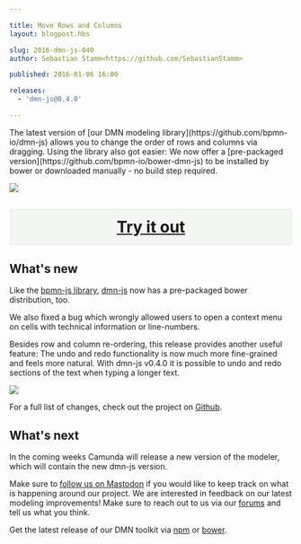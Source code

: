 ```yaml
---

title: Move Rows and Columns
layout: blogpost.hbs

slug: 2016-dmn-js-040
author: Sebastian Stamm<https://github.com/SebastianStamm>

published: 2016-01-06 16:00

releases:
  - 'dmn-js@0.4.0'

---
```



<p class="introduction">
  The latest version of [our DMN modeling library](https://github.com/bpmn-io/dmn-js) allows you to change the order of rows and columns via dragging. Using the library also got easier: We now offer a [pre-packaged version](https://github.com/bpmn-io/bower-dmn-js) to be installed by bower or downloaded manually - no build step required.
</p>

<!-- continue -->

<div class="figure">
  <a href="http://demo.bpmn.io/dmn">
    <img src="{{ assets }}/attachments/blog/2016/001-screencast.gif">
  </a>
</div>

<div style="background-color: #f4f6f4; border-radius: 3px; border: 1px solid #e4e6e4; margin: 30px auto; max-width: 500px; overflow: hidden;">
  <h2 style="-moz-box-sizing: border-box; -webkit-box-sizing: border-box; box-sizing: border-box; float: left; margin: 0; padding: 15px; position: relative; text-align: center; width: 500px;">
    <a href="http://demo.bpmn.io/dmn" style="display: block; font-size: 28px; line-height: 32px; text-align: center;">Try it out</a>
  </h2>
</div>

## What's new

Like the [bpmn-js library](https://github.com/bpmn-io/bower-bpmn-js), [dmn-js](https://github.com/bpmn-io/bower-dmn-js) now has a pre-packaged bower distribution, too.

We also fixed a bug which wrongly allowed users to open a context menu on cells with technical information or line-numbers.

Besides row and column re-ordering, this release provides another useful feature: The undo and redo functionality is now much more fine-grained and feels more natural. With dmn-js v0.4.0 it is possible to undo and redo sections of the text when typing a longer text.

<div class="figure">
  <img src="{{ assets }}/attachments/blog/2016/
001-undo.gif">
</div>

For a full list of changes, check out the project on [Github](https://github.com/bpmn-io/dmn-js/commits/main).


## What's next

In the coming weeks Camunda will release a new version of the modeler, which will contain the new dmn-js version.

Make sure to [follow us on Mastodon](https://fosstodon.org/@bpmn_io) if you would like to keep track on what is happening around our project.
We are interested in feedback on our latest modeling improvements! Make sure to reach out to us via our [forums](https://forum.bpmn.io/top/all) and tell us what you think.

Get the latest release of our DMN toolkit via [npm](https://www.npmjs.com/package/dmn-js) or [bower](https://github.com/bpmn-io/bower-dmn-js).